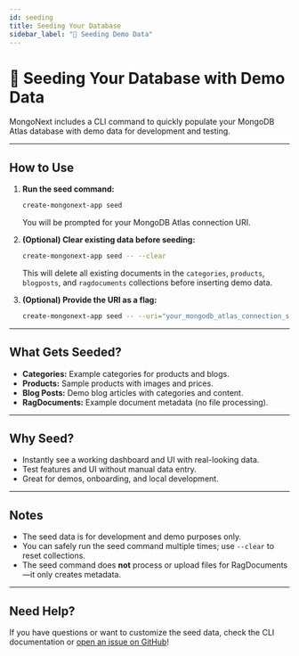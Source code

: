 ```yaml
---
id: seeding
title: Seeding Your Database
sidebar_label: "🌱 Seeding Demo Data"
---
```


# 🌱 Seeding Your Database with Demo Data

MongoNext includes a CLI command to quickly populate your MongoDB Atlas database with demo data for development and testing.

---

## How to Use

1. **Run the seed command:**
   ```bash
   create-mongonext-app seed
   ```
   You will be prompted for your MongoDB Atlas connection URI.

2. **(Optional) Clear existing data before seeding:**
   ```bash
   create-mongonext-app seed -- --clear
   ```
   This will delete all existing documents in the `categories`, `products`, `blogposts`, and `ragdocuments` collections before inserting demo data.

3. **(Optional) Provide the URI as a flag:**
   ```bash
   create-mongonext-app seed -- --uri="your_mongodb_atlas_connection_string"
   ```

---

## What Gets Seeded?

- **Categories:** Example categories for products and blogs.
- **Products:** Sample products with images and prices.
- **Blog Posts:** Demo blog articles with categories and content.
- **RagDocuments:** Example document metadata (no file processing).

---

## Why Seed?

- Instantly see a working dashboard and UI with real-looking data.
- Test features and UI without manual data entry.
- Great for demos, onboarding, and local development.

---

## Notes

- The seed data is for development and demo purposes only.
- You can safely run the seed command multiple times; use `--clear` to reset collections.
- The seed command does **not** process or upload files for RagDocuments—it only creates metadata.

---

## Need Help?

If you have questions or want to customize the seed data, check the CLI documentation or [open an issue on GitHub](https://github.com/yourusername/mongonext/issues)! 